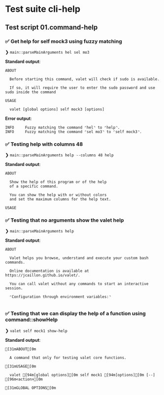 # Test suite cli-help

## Test script 01.command-help

### ✅ Get help for self mock3 using fuzzy matching

❯ `main::parseMainArguments hel sel mo3`

**Standard output**:

```text
ABOUT

  Before starting this command, valet will check if sudo is available.
  
  If so, it will require the user to enter the sudo password and use sudo inside the command

USAGE

  valet [global options] self mock3 [options]

```

**Error output**:

```text
INFO     Fuzzy matching the command ⌜hel⌝ to ⌜help⌝.
INFO     Fuzzy matching the command ⌜sel mo3⌝ to ⌜self mock3⌝.
```

### ✅ Testing help with columns 48

❯ `main::parseMainArguments help --columns 48 help`

**Standard output**:

```text
ABOUT

  Show the help of this program or of the help 
  of a specific command.
  
  You can show the help with or without colors 
  and set the maximum columns for the help text.

USAGE

```

### ✅ Testing that no arguments show the valet help

❯ `main::parseMainArguments help`

**Standard output**:

```text
ABOUT

  Valet helps you browse, understand and execute your custom bash commands.
  
  Online documentation is available at https://jcaillon.github.io/valet/.
  
  You can call valet without any commands to start an interactive session.
  
  ⌜Configuration through environment variables:⌝
  
```

### ✅ Testing that we can display the help of a function using command::showHelp

❯ `valet self mock1 show-help`

**Standard output**:

```text
[31mABOUT[0m

  A command that only for testing valet core functions.

[31mUSAGE[0m

  valet [94m[global options][0m self mock1 [94m[options][0m [--] [96m<action>[0m

[31mGLOBAL OPTIONS[0m

```

